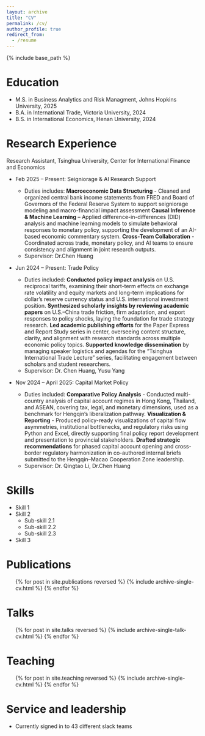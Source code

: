 ```yaml
---
layout: archive
title: "CV"
permalink: /cv/
author_profile: true
redirect_from:
  - /resume
---
```


{% include base_path %}

Education
======
* M.S. in Business Analytics and Risk Managment, Johns Hopkins University, 2025
* B.A. in International Trade, Victoria University, 2024
* B.S. in International Economics, Henan University, 2024

Research Experience
======
Research Assistant, Tsinghua University, Center for International Finance and Economics
* Feb 2025 – Present: Seigniorage & AI Research Support
  * Duties includes:
      **Macroeconomic Data Structuring** - Cleaned and organized central bank income statements from FRED and Board of Governors of the Federal Reserve System to support seigniorage modeling and macro-financial impact assessment
      **Causal Inference & Machine Learning** – Applied difference-in-differences (DID) analysis and machine learning models to simulate behavioral responses to monetary policy, supporting the development of an AI-based economic commentary system.
      **Cross-Team Collaboration** - Coordinated across trade, monetary policy, and AI teams to ensure consistency and alignment in joint research outputs.
  * Supervisor: Dr.Chen Huang

* Jun 2024 – Present: Trade Policy
  * Duties included: 
      **Conducted policy impact analysis** on U.S. reciprocal tariffs, examining their short-term effects on exchange rate volatility and equity markets and long-term implications for dollar’s reserve currency status and U.S. international investment position.
      **Synthesized scholarly insights by reviewing academic papers** on U.S.–China trade friction, firm adaptation, and export responses to policy shocks, laying the foundation for trade strategy research.
      **Led academic publishing efforts** for the Paper Express and Report Study series in center, overseeing content structure, clarity, and alignment with research standards across multiple economic policy topics.
      **Supported knowledge dissemination** by managing speaker logistics and agendas for the “Tsinghua International Trade Lecture” series, facilitating engagement between scholars and student researchers.
  * Supervisor: Dr. Chen Huang, Yusu Yang

* Nov 2024 – April 2025: Capital Market Policy
  * Duties included:
      **Comparative Policy Analysis** - Conducted multi-country analysis of capital account regimes in Hong Kong, Thailand, and ASEAN, covering tax, legal, and monetary dimensions, used as a benchmark for Hengqin’s liberalization pathway.
      **Visualization & Reporting** - Produced policy-ready visualizations of capital flow asymmetries, institutional bottlenecks, and regulatory risks using Python and Excel, directly supporting final policy report development and presentation to provincial stakeholders.
      **Drafted strategic recommendations** for phased capital account opening and cross-border regulatory harmonization in co-authored internal briefs submitted to the Hengqin–Macao Cooperation Zone leadership.
  * Supervisor: Dr. Qingtao Li, Dr.Chen Huang
  
Skills
======
* Skill 1
* Skill 2
  * Sub-skill 2.1
  * Sub-skill 2.2
  * Sub-skill 2.3
* Skill 3

Publications
======
  <ul>{% for post in site.publications reversed %}
    {% include archive-single-cv.html %}
  {% endfor %}</ul>
  
Talks
======
  <ul>{% for post in site.talks reversed %}
    {% include archive-single-talk-cv.html  %}
  {% endfor %}</ul>
  
Teaching
======
  <ul>{% for post in site.teaching reversed %}
    {% include archive-single-cv.html %}
  {% endfor %}</ul>
  
Service and leadership
======
* Currently signed in to 43 different slack teams
